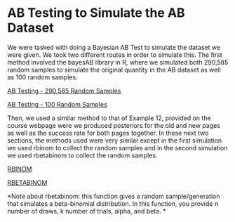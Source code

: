 # AB Testing to Simulate the AB Dataset

We were tasked with doing a Bayesian AB Test to simulate the dataset we were given. We took two different routes in order to simulate this. The first method involved the bayesAB library in R, where we simulated both 290,585 random samples to simulate the original quantity in the AB dataset as well as 100 random samples.

[AB Testing - 290,585 Random Samples](https://github.com/EvaGostiuk/MAT4376-project-2-team-3/blob/master/AB_DataSet/task_2/01-AB.md)

[AB Testing - 100 Random Samples](https://github.com/EvaGostiuk/MAT4376-project-2-team-3/blob/master/AB_DataSet/task_2/02-AB100.md)

Then, we used a similar method to that of Example 12, provided on the course webpage were we produced posteriors for the old and new pages as well as the success rate for both pages together. In these next two sections, the methods used were very similar except in the first simulation we used rbinom to collect the random samples and in the second simulation we used rbetabinom to collect the random samples. 

[RBINOM](https://github.com/EvaGostiuk/MAT4376-project-2-team-3/blob/master/AB_DataSet/task_2/03-rbinom.md)

[RBETABINOM](https://github.com/EvaGostiuk/MAT4376-project-2-team-3/blob/master/AB_DataSet/task_2/04-rbetabinom.md)

*Note about rbetabinom: this function gives a random sample/generation that simulates a beta-binomial distribution. In this function, you provide n number of draws, k number of trials, alpha, and beta. *
